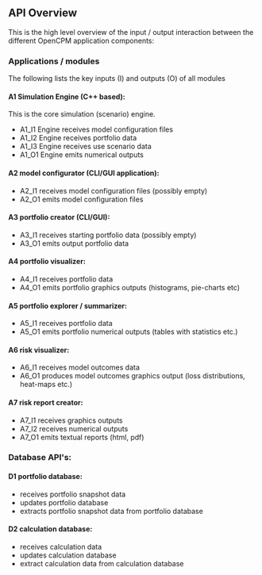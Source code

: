 ## API Overview

This is the high level overview of the input / output interaction between 
the different OpenCPM application components:

### Applications / modules

The following lists the key inputs (I) and outputs (O) of all modules
 
#### A1 Simulation Engine (C++ based):

This is the core simulation (scenario) engine. 

* A1_I1 Engine receives model configuration files
* A1_I2 Engine receives portfolio data
* A1_I3 Engine receives use scenario data
* A1_O1 Engine emits numerical outputs

#### A2 model configurator (CLI/GUI application):

- A2_I1 receives model configuration files (possibly empty)
- A2_O1 emits model configuration files

#### A3 portfolio creator (CLI/GUI):

- A3_I1 receives starting portfolio data (possibly empty)
- A3_O1 emits output portfolio data

#### A4 portfolio visualizer:

- A4_I1 receives portfolio data
- A4_O1 emits portfolio graphics outputs (histograms, pie-charts etc)

#### A5 portfolio explorer / summarizer:

- A5_I1 receives portfolio data
- A5_O1 emits portfolio numerical outputs (tables with statistics etc.)

#### A6 risk visualizer:

- A6_I1 receives model outcomes data
- A6_O1 produces model outcomes graphics output (loss distributions, heat-maps etc.)

#### A7 risk report creator:

- A7_I1 receives graphics outputs
- A7_I2 receives numerical outputs
- A7_O1 emits textual reports (html, pdf)


### Database API's:

#### D1 portfolio database:

- receives portfolio snapshot data
- updates portfolio database
- extracts portfolio snapshot data from portfolio database

#### D2 calculation database:

- receives calculation data
- updates calculation database
- extract calculation data from calculation database